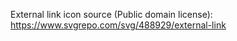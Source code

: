 External link icon source (Public domain license): https://www.svgrepo.com/svg/488929/external-link
